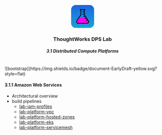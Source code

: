 <div align="center">
	<p>
		<img alt="CircleCI Logo" src="https://github.com/ThoughtWorks-DPS/lab-documentation/blob/master/doc/img/dps-lab.png?sanitize=true" width="75" />
	</p>
  <h3>ThoughtWorks DPS Lab</h3>
  <h5>3.1 Distributed Compute Platforms</h5>
</div>
<br />
![bootstrap](https://img.shields.io/badge/document-EarlyDraft-yellow.svg?style=flat)  

#### 3.1.1 Amazon Web Services

* Architectural overview
* build pipelines
  * [lab-iam-profiles](https://github.com/ThoughtWorks-DPS/lab-iam-profiles)
  * [lab-platform-vpc](https://github.com/ThoughtWorks-DPS/lab-platform-vpc)
  * [lab-platform-hosted-zones](https://github.com/ThoughtWorks-DPS/lab-platform-hosted-zones)
  * [lab-platform-eks](https://github.com/ThoughtWorks-DPS/lab-platform-eks)
  * [lab-platform-servicemesh](https://github.com/ThoughtWorks-DPS/lab-platform-servicemesh)
